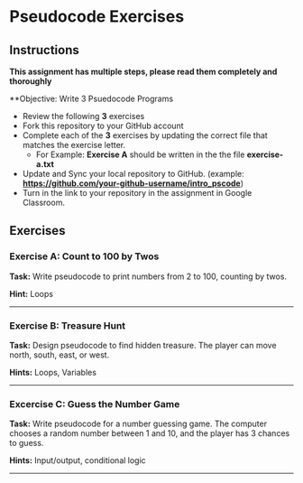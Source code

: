 # Pseudocode Exercises

## Instructions

**This assignment has multiple steps, please read them completely and thoroughly**

**Objective: Write 3 Psuedocode Programs


- Review the following **3** exercises
- Fork this repository to your GitHub account
- Complete each of the **3** exercises by updating the correct file that matches the exercise letter.
    - For Example: **Exercise A** should be written in the the file **exercise-a.txt**
- Update and Sync your local repository to GitHub. (example: **https://github.com/your-github-username/intro_pscode**)
- Turn in the link to your repository in the assignment in Google Classroom.

## Exercises

### Exercise A: Count to 100 by Twos

**Task:** Write pseudocode to print numbers from 2 to 100, counting by twos.

**Hint:** Loops

---

### Exercise B: Treasure Hunt

**Task:** Design pseudocode to find hidden treasure. The player can move north, south, east, or west.

**Hints:** Loops, Variables

---

### Excercise C: Guess the Number Game

**Task:** Write pseudocode for a number guessing game. The computer chooses a random number between 1 and 10, and the player has 3 chances to guess.

**Hints:** Input/output, conditional logic

---